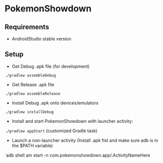 PokemonShowdown
===============

## Requirements

* AndroidStudio stable version

## Setup

* Get Debug .apk file (for development)

`./gradlew assembleDebug`

* Get Release .apk file 

`./gradlew assembleRelease`

* Install Debug .apk onto devices/emulators

`./gradlew installDebug`

* Install and start PokemonShowdown with launcher activity:

`./gradlew appStart` (customized Gradle task)

* Launch a non-launcher activity (Install .apk fist and make sure adb is in the $PATH variable)

`adb shell am start -n com.pokemonshowdown.app/.ActivityNameHere
